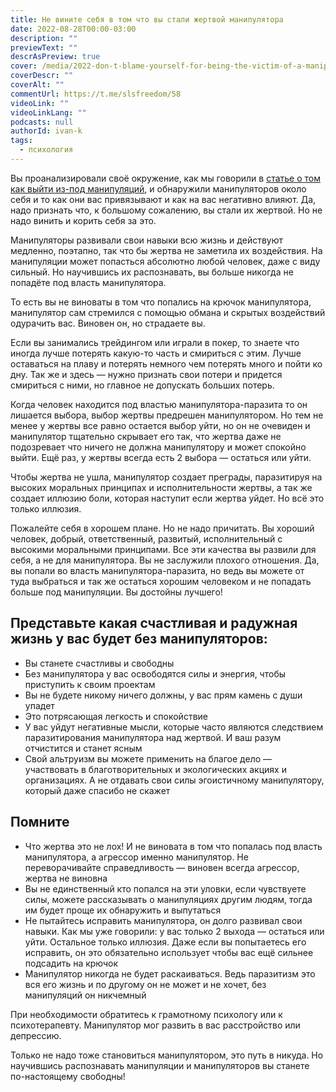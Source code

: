 ```yaml
---
title: Не вините себя в том что вы стали жертвой манипулятора
date: 2022-08-28T00:00-03:00
description: ""
previewText: ""
descrAsPreview: true
cover: /media/2022-don-t-blame-yourself-for-being-the-victim-of-a-manipulator.avif
coverDescr: ""
coverAlt: ""
commentUrl: https://t.me/slsfreedom/58
videoLink: ""
videoLinkLang: ""
podcasts: null
authorId: ivan-k
tags:
  - психология
---
```

Вы проанализировали своё окружение, как мы говорили в [статье о том как выйти из-под манипуляций](2022-how-to-get-out-from-under-manipulation-first-we-discover-the-connections), и обнаружили манипуляторов около себя и то как они вас привязывают и как на вас негативно влияют. Да, надо признать что, к большому сожалению, вы стали их жертвой. Но не надо винить и корить себя за это.

Манипуляторы развивали свои навыки всю жизнь и действуют медленно, поэтапно, так что бы жертва не заметила их воздействия. На манипуляции может попасться абсолютно любой человек, даже с виду сильный. Но научившись их распознавать, вы больше никогда не попадёте под власть манипулятора.

То есть вы не виноваты в том что попались на крючок манипулятора, манипулятор сам стремился с помощью обмана и скрытых воздействий одурачить вас. Виновен он, но страдаете вы.

Если вы занимались трейдингом или играли в покер, то знаете что иногда лучше потерять какую-то часть и смириться с этим. Лучше оставаться на плаву и потерять немного чем потерять много и пойти ко дну. Так же и здесь — нужно признать свои потери и придется смириться с ними, но главное не допускать больших потерь.

Когда человек находится под властью манипулятора-паразита то он лишается выбора, выбор жертвы предрешен манипулятором. Но тем не менее у жертвы все равно остается выбор уйти, но он не очевиден и манипулятор тщательно скрывает его так, что жертва даже не подозревает что ничего не должна манипулятору и может спокойно выйти. Ещё раз, у жертвы всегда есть 2 выбора — остаться или уйти.

Чтобы жертва не ушла, манипулятор создает преграды, паразитируя на высоких моральных принципах и исполнительности жертвы, а так же создает иллюзию боли, которая наступит если жертва уйдет. Но всё это только иллюзия.

Пожалейте себя в хорошем плане. Но не надо причитать. Вы хороший человек, добрый, ответственный, развитый, исполнительный с высокими моральными принципами. Все эти качества вы развили для себя, а не для манипулятора. Вы не заслужили плохого отношения. Да, вы попали во власть манипулятора-паразита, но ведь вы можете от туда выбраться и так же остаться хорошим человеком и не попадать больше под манипуляции. Вы достойны лучшего!

## Представьте какая счастливая и радужная жизнь у вас будет без манипуляторов:

- Вы станете счастливы и свободны
- Без манипулятора у вас освободятся силы и энергия, чтобы приступить к своим проектам
- Вы не будете никому ничего должны, у вас прям камень с души упадет
- Это потрясающая легкость и спокойствие
- У вас уйдут негативные мысли, которые часто являются следствием паразитирования манипулятора над жертвой. И ваш разум отчистится и станет ясным
- Свой альтруизм вы можете применить на благое дело — участвовать в благотворительных и экологических акциях и организациях. А не отдавать свои силы эгоистичному манипулятору, который даже спасибо не скажет

## Помните

- Что жертва это не лох! И не виновата в том что попалась под власть манипулятора, а агрессор именно манипулятор. Не переворачивайте справедливость — виновен всегда агрессор, жертва не виновна
- Вы не единственный кто попался на эти уловки, если чувствуете силы, можете рассказывать о манипуляциях другим людям, тогда им будет проще их обнаружить и выпутаться
- Не пытайтесь исправить манипулятора, он долго развивал свои навыки. Как мы уже говорили: у вас только 2 выхода — остаться или уйти. Остальное только иллюзия. Даже если вы попытаетесь его исправить, он это обязательно использует чтобы вас ещё сильнее подсадить на крючок
- Манипулятор никогда не будет раскаиваться. Ведь паразитизм это вся его жизнь и по другому он не может и не хочет, без манипуляций он никчемный

При необходимости обратитесь к грамотному психологу или к психотерапевту. Манипулятор мог развить в вас расстройство или депрессию.

Только не надо тоже становиться манипулятором, это путь в никуда. Но научившись распознавать манипуляции и манипуляторов вы станете по-настоящему свободны!
